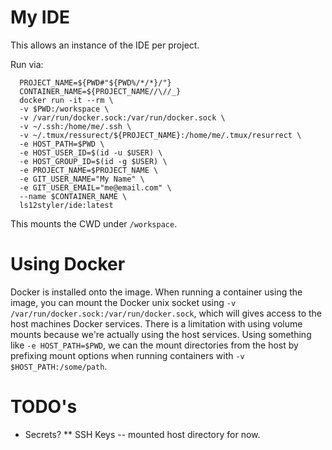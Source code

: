 # My IDE

This allows an instance of the IDE per project.

Run via:

```
  PROJECT_NAME=${PWD#"${PWD%/*/*}/"}
  CONTAINER_NAME=${PROJECT_NAME//\//_}
  docker run -it --rm \
  -v $PWD:/workspace \
  -v /var/run/docker.sock:/var/run/docker.sock \
  -v ~/.ssh:/home/me/.ssh \
  -v ~/.tmux/ressurect/${PROJECT_NAME}:/home/me/.tmux/resurrect \
  -e HOST_PATH=$PWD \
  -e HOST_USER_ID=$(id -u $USER) \
  -e HOST_GROUP_ID=$(id -g $USER) \
  -e PROJECT_NAME=$PROJECT_NAME \
  -e GIT_USER_NAME="My Name" \
  -e GIT_USER_EMAIL="me@email.com" \
  --name $CONTAINER_NAME \
  ls12styler/ide:latest
```

This mounts the CWD under `/workspace`.

# Using Docker

Docker is installed onto the image. When running a container using the image, you can mount the Docker unix socket using `-v /var/run/docker.sock:/var/run/docker.sock`, which will gives access to the host machines Docker services. There is a limitation with using volume mounts because we're actually using the host services. Using something like `-e HOST_PATH=$PWD`, we can the mount directories from the host by prefixing mount options when running containers with `-v $HOST_PATH:/some/path`.

# TODO's

* Secrets?
** SSH Keys -- mounted host directory for now.
